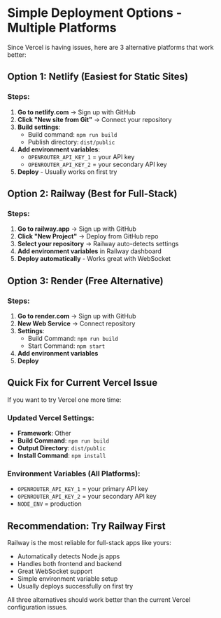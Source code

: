 # Simple Deployment Options - Multiple Platforms

Since Vercel is having issues, here are 3 alternative platforms that work better:

## Option 1: Netlify (Easiest for Static Sites)

### Steps:
1. **Go to netlify.com** → Sign up with GitHub
2. **Click "New site from Git"** → Connect your repository
3. **Build settings**:
   - Build command: `npm run build`
   - Publish directory: `dist/public`
4. **Add environment variables**:
   - `OPENROUTER_API_KEY_1` = your API key
   - `OPENROUTER_API_KEY_2` = your secondary API key
5. **Deploy** - Usually works on first try

## Option 2: Railway (Best for Full-Stack)

### Steps:
1. **Go to railway.app** → Sign up with GitHub
2. **Click "New Project"** → Deploy from GitHub repo
3. **Select your repository** → Railway auto-detects settings
4. **Add environment variables** in Railway dashboard
5. **Deploy automatically** - Works great with WebSocket

## Option 3: Render (Free Alternative)

### Steps:
1. **Go to render.com** → Sign up with GitHub
2. **New Web Service** → Connect repository
3. **Settings**:
   - Build Command: `npm run build`
   - Start Command: `npm start`
4. **Add environment variables**
5. **Deploy**

## Quick Fix for Current Vercel Issue

If you want to try Vercel one more time:

### Updated Vercel Settings:
- **Framework**: Other
- **Build Command**: `npm run build`
- **Output Directory**: `dist/public`
- **Install Command**: `npm install`

### Environment Variables (All Platforms):
- `OPENROUTER_API_KEY_1` = your primary API key
- `OPENROUTER_API_KEY_2` = your secondary API key
- `NODE_ENV` = production

## Recommendation: Try Railway First

Railway is the most reliable for full-stack apps like yours:
- Automatically detects Node.js apps
- Handles both frontend and backend
- Great WebSocket support
- Simple environment variable setup
- Usually deploys successfully on first try

All three alternatives should work better than the current Vercel configuration issues.
